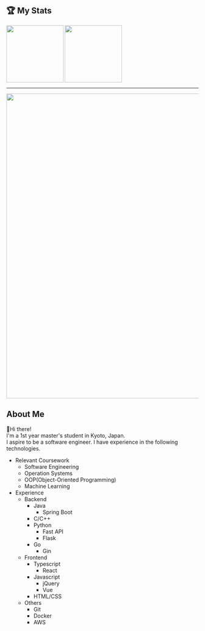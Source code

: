## :trophy: My Stats
<div>
  <img align="left" height="150" src="http://github-profile-summary-cards.vercel.app/api/cards/stats?username=Konippi&theme=onedark" />
  <img height="150" src="https://github-readme-stats.vercel.app/api/top-langs/?username=Konippi&layout=compact&theme=gruvbox" />
</div>

--- 

<div>
  <a href="https://github.com/ryo-ma/github-profile-trophy">
    <img width=800 src="https://github-profile-trophy.vercel.app/?username=Konippi&column=8&theme=gruvbox&no-frame=true"/>
  </a>
</div>

## About Me
:wave:Hi there!<br>
I'm a 1st year master's student in Kyoto, Japan.<br>
I aspire to be a software engineer.
I have experience in the following technologies.
- Relevant Coursework
  - Software Engineering
  - Operation Systems
  - OOP(Object-Oriented Programming)
  - Machine Learning
- Experience
  - Backend
    - Java
      - Spring Boot
    - C/C++
    - Python
      - Fast API
      - Flask
    - Go
      - Gin
  - Frontend
    - Typescript
      - React
    - Javascript
      - jQuery
      - Vue
    - HTML/CSS
  - Others
    - Git
    - Docker
    - AWS
